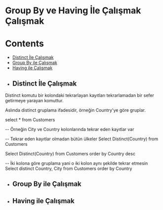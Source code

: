 # Group By ve Having İle Çalışmak Çalışmak

# Contents
* [Distinct İle Çalışmak](#distinct)
* [Group By ile Çalışmak](#group-by)
* [Having ile Çalışmak](#having)

- ## Distinct İle Çalışmak <a name="distinct"></a>

Distinct komutu bir kolondaki tekrarlayan kayıtları tekrarlamadan bir sefer getirmeye yarayan komuttur.

Aslında distinct gruplama ifadesidir, örneğin Country'ye göre gruplar. 

select * from Customers

-- Örneğin City ve Country kolonlarında tekrar eden kayıtlar var

-- Tekrar eden kayıtlar olmadan bütün ülkeler
Select Distinct(Country) from Customers

Select Distinct(Country) from Customers order by Country desc

-- İki kolona göre gruplama yani o iki kolon aynı şekilde tekrar etmesin
Select distinct Country, City from Customers order by Country

- ## Group By ile Çalışmak <a name="group-by"></a>









- ## Having ile Çalışmak <a name="having"></a>

